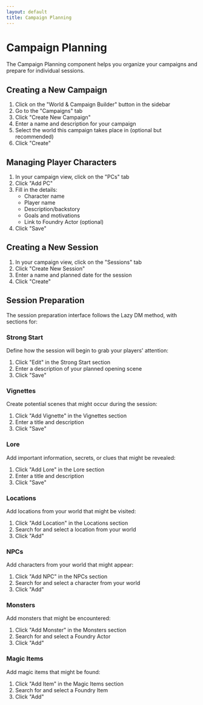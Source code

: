 ```yaml
---
layout: default
title: Campaign Planning
---
```


# Campaign Planning

The Campaign Planning component helps you organize your campaigns and prepare for individual sessions.

## Creating a New Campaign

1. Click on the "World & Campaign Builder" button in the sidebar
2. Go to the "Campaigns" tab
3. Click "Create New Campaign"
4. Enter a name and description for your campaign
5. Select the world this campaign takes place in (optional but recommended)
6. Click "Create"

## Managing Player Characters

1. In your campaign view, click on the "PCs" tab
2. Click "Add PC"
3. Fill in the details:
   - Character name
   - Player name
   - Description/backstory
   - Goals and motivations
   - Link to Foundry Actor (optional)
4. Click "Save"

## Creating a New Session

1. In your campaign view, click on the "Sessions" tab
2. Click "Create New Session"
3. Enter a name and planned date for the session
4. Click "Create"

## Session Preparation

The session preparation interface follows the Lazy DM method, with sections for:

### Strong Start

Define how the session will begin to grab your players' attention:

1. Click "Edit" in the Strong Start section
2. Enter a description of your planned opening scene
3. Click "Save"

### Vignettes

Create potential scenes that might occur during the session:

1. Click "Add Vignette" in the Vignettes section
2. Enter a title and description
3. Click "Save"

### Lore

Add important information, secrets, or clues that might be revealed:

1. Click "Add Lore" in the Lore section
2. Enter a title and description
3. Click "Save"

### Locations

Add locations from your world that might be visited:

1. Click "Add Location" in the Locations section
2. Search for and select a location from your world
3. Click "Add"

### NPCs

Add characters from your world that might appear:

1. Click "Add NPC" in the NPCs section
2. Search for and select a character from your world
3. Click "Add"

### Monsters

Add monsters that might be encountered:

1. Click "Add Monster" in the Monsters section
2. Search for and select a Foundry Actor
3. Click "Add"

### Magic Items

Add magic items that might be found:

1. Click "Add Item" in the Magic Items section
2. Search for and select a Foundry Item
3. Click "Add"